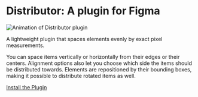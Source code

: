 # **Distributor**: A plugin for Figma
![Animation of Distributor plugin](https://yeemachine.github.io/distributor/Cover_anim.gif)

A lightweight plugin that spaces elements evenly by exact pixel measurements.
 
You can space items vertically or horizontally from their edges or their centers. Alignment options also let you choose which side the items should be distributed towards. Elements are repositioned by their bounding boxes, making it possible to distribute rotated items as well.

[Install the Plugin](https://www.figma.com/c/plugin/761098431161143653/Distributor)